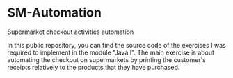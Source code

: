 # SM-Automation
Supermarket checkout activities automation 

In this public repository, you can find the source code of the exercises I was required to implement in the module "Java I".
The main exercise is about automating the checkout on supermarkets by printing the customer's receipts relatively to the products that they have purchased.
